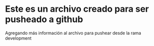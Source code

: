 # Este es un archivo creado para ser pusheado a github

Agregando más información al archivo para pushear desde la rama development
